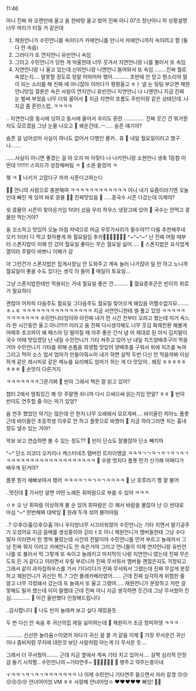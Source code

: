 11:46

아니
진짜
와
오랜만에
울고 옴
한바탕 울고 왔어
진짜
아니
07즈
장난아니
하
상황설명
너무 머리가 터질 거 같은데
1. 채원언니가 수민언니를 속이다가 카에언니를 만나서 카에언니까지 속이려고 함 (둘 다 안 속음)
2. 그러다가 또 연지언니 유빈언니 속임
3. 그러고 수민언니가 당한 게 억울한데 너무 웃겨서 지연언니랑 나를 불러서 또 속임
4. 지연언니랑 나 울고 있는데 신위언니랑 니엔언니 들어와서 또 속임
……..진짜
뭘로 속였는지…. 말못할 정도로
정말 어마어마 했어………..
초반에 안 믿고
뭔소리야 말이 되는 소리를 해 진짜 에 아니잖아
이러다가
펑펑울고
ㅎㅏ
낼 눈 팅팅 부으면
채원언니탓임
결론은
속은 사람이
연지언니 유빈언니 지연언니 나 니엔언니
지금 진짜 눈 벌써 부었음
너무 더워 울어서
🫧 지금 지연이 프롬도 주빈이랑 같은 상태던데..나 지금 좀 혼란스럽..ㅋㅋㅋㅋ

.. 지연언니랑 동시에 당하고 동시에 울어서
우리도 혼란……………
진짜 웃긴 건
뭐가뭔지도 모르겠음
그냥 눈물 나오고
🫧 왜운건데..ㅡ..... 슬픈 얘기야?

슬픈 걸 넘어섰어
사실이 하나도 없어서 다행인 몰카..
휴
🫧 내일 월요일이러고 했구나…….

……사실이 아니면 좋겠는 걸
아 오지 마
아맞다
나 나키언니랑
소현언니 생축
1등함
어떤데
!!!!!!!!
스피드가 성장해버림
ㅋ
🫧 소문 들었어 ㅋ

헷 ㅋ
🫧 나키가 고맙다구 까까 사준다고하는디

🤍🤍 언니의 사랑으로 충분해여
ㅋㅋㅋㅋㅋㅋㅋㅋㅋㅋㅋㅋ
아니
내가
요즘이라기엔 오늘인데
빠진 게 있어
바로
콩물
🫘💦
진짜맛있음
🫧 .....콩국수 시즌 다갔는데 이제야?

쉿
콩물의 시즌이 찾아온거임
1리터 샀음
우리 하우스 냉장고에 있어
🫧 국수는 안먹고 콩물만 먹는거야?

웅 꼬소하고 맛있어
오늘 아침 저녁으로 머금
우뭇가사리가 필수야??
다들 추천해주네
오키 1리터 다 먹고 찾아볼게
와 월요일임 추카🥳🎉🎉🎉🎉🎉🎉
^~^~^~^
난 진짜
어릴 때부터
스폰지밥이 이해 안 갔어
월요일 좋아는 무슨
월요일 싫어…..
🫧 스폰지밥은 요식업계열이라 주말이 바쁘니 이해가 감 

아 그런건가
스폰지밥은 집게사장님 안 도와주고
계속 놀러 나가잖아
일 안 하고 노니까
월요일이 좋을 수도 있다는 생각
이 들어
🫧 매일이 토요일...

그냥 스폰지밥한테만 적용되는 거네 월요일 좋은 건……….
🫧 월요증후군은 빈이의 위로가 필요하다

괜찮아
어차피 다음주도 월요일
그다음주도 월요일
찾아오게 돼있음
어쩔수없지모……..
ㅎㅅㅎ
ㅋㅋㅋㅋㅋㅋㅋㅋㅋㅋㅋㅋㅋㅋㅋ
지금
서연언니한테
썰 풀고 있엉
ㅋㅋㅋㅋㅋㅋㅋㅋㅋㅋㅋㅋ
수민언니타임이야
아진짜
내가 한 시간 전부터
오랴고 했는데
저거 속느라
한 시간동안
울고
아니!!!!!!
이러고 옴
진짜
다시생각해도 너무 웃김
화제전환 해볼게
야메추
초코파이
왜 패스야
당 떨어질 때 아주 좋은
간식
념
아 제대로 된 야식
김치말이국수
어때
맛있겠당
난 내일
수민언니가 기타 쳐주고 있어
난 내일
치즈양배추구이
먹을거야
수민언니가 기타를 위해 손톱을 희생함
맛있어
양배추를
구워서
위에 치즈를
녹여
그리고
먹어
소스 업서
엄마가 만들어줘ㅛ어
내가 하면 살딱
두번 다신 안 먹을까봐
이상하게
같은 레시피로 같은 메뉴를 요리해도
엄마가 하는 게 더 맛있어.. 왜징
ㅎㅎㅎㅎㅎㅎㅎㅎ
🫧 손맛이 다른거지

ㅋㅋㅋㅋㅋㅋㅋ그른가봐
🫧 빈아 그래서 책은 잘 읽고 있어?

챕터 2에서
멈춰있긴 해
😚
주말엔 쉬니까
다시 으쌰으쌰
읽는거임
먼알?
ㅎㅎ
🫧 빈아 빈이도 연주할 줄 아는 악기 있엉?

음
연주
했었던
악기는 많은데
안 한지 너무 오래돼서 모르게써….
바이올린 피아노 플룻
근데 바이올린
초등학생 이후로 안 하고
플룻으로 바꿨어
🫧 지금 하라그러면 치는 흉내정도 낼수 있는 거야?

악보 보고 연습하면 불 수 있는 정도??
🫧 빈이 단소도 잘불잖아 단소 빼지마

^~^ 단소 리코더 오카리나 캐스터네츠 탬버린 트라이앵글
ㅋㅋㅋㄱㄱㅋㄱㅋㄱㅋㄱㅋㄱㅋㅋㅋㅋㅋㅋㅋㅋㅋㅋㅋㅋㅋㅋㅋㅋㅋㅋㅋ
🫧 우왕 멋지다 플룻 먼가 신기해 어쩌다가 배우게 된거야?

플룻 뭔가 예뻐보여서
했어
ㅋㅋㅋㅋㄱㅋㄱㅋㄱㅋㅋㅋㅋ
🫧 난 호루라기 짱 잘 불어

..멋진데
🫧 가사만 알면 어떤 노래든 휘파람으로 부를 수 있어 ㅋㅋㅋ

ㅇㅎ
오
난 휘파람
이상하게 불 순 있어
휘파람은
😗 해서 바람을 불잖아
난
😗 반대로 마심
^~^
한번해봐
대박임
🫧 원래 두개 섞어 불어야됨

..?
😗후😗홉😗후😗홉
아니
우리방너무
시끄러워졌어
수민언니는 기타 치면서
딸기공주가 오셨어요
지금 음메를
생성중이야
긷라ㅕ조
아니
채원언니가
멤버들한테
그냥 수다 떨자
이러면서
한 명씩 불렀는데
사건의 전말이야
수민언니를 먼저 부르고
놀래캬서
그냥 진짜 뭐지 이러고
카에언니도 안 속은거야
그러고 언니들이 이제
연지언니랑 유빈언니를 또 불러서
막 그렇게 또 속이고 놀래키고
마지막이 나랑 지연언니 였는데
진짜 무슨
도둑 든 거 같다고
이러면서 우릴 부르니까
진짜 무서워서 멤버들 괜찮은지도 걱정되고
그래서 같이 과자집하우스를 가서
기다리다가 진짜 무서워서
그랬는데
진짜
무섭게
분장하고
채원언니가 귀신인 척..?
그런 몰래카메라였어……
근데 진짜 심각하게
위험한 줄 알고
너무 걱정돼서
갔는데
또 놀래서 또 울고
그랬어…..
채원언니가 분장하고 저런 걸 맣해도 될까 했는데
이미 말했대
근데 진짜 아니
지금 생각하면 웃긴데
그냥 무서웠어 진심………….
🫧 이건 울만했다 인정해드립니다

..감사합니다
🫧 나도 빈이 놀래켜 보고 싶다 재밌을듯

두 번 다신 안 속음
후
귀신의집 제일 싫어하는데
🫧 채원이가 조금 창피하댕 ㅋㅋㅋ

………..
신선한
놀라움ㅇ이였어
자다가 귀신 꿈 꿀 거 같음 이제
🫧 가장 무서운건 귀신이나 좀비처럼 무지에 대한것 보단 사람처럼 아는게 더 무서운 듯….

그래서 더 무서웠어……..
근데 지금 옆에서 계속 기타 치고 있어서….
살짝 심리적 안정감
들기 시작함..
수민언니의
~기타연주~
🎸🎸🎸🎸🎸🎸
🫧 병주고 약주는중이네

ㅜㅋㅋㄱㅋㄱㅋㄱㅋㅋㅋㅋㅋㅋㅋ
나 이제
수민언니 기타연주 들으면서
자러 갈겡
😚😚😚😚😚😚
안녀어어엉
VM
ㅎㅎ
사랑해
안녀어엉ㅇ
❤️❤️❤️❤️❤️
빠잉!
🫶🏻


